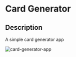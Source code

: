 # Card Generator 

## Description
A simple card generator app

![card-generator-app](Assets/card-generator-app)
